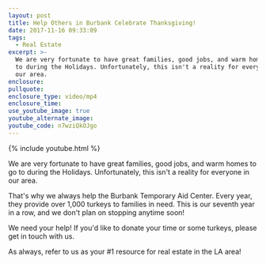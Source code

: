 ```yaml
---
layout: post
title: Help Others in Burbank Celebrate Thanksgiving!
date: 2017-11-16 09:33:09
tags:
  - Real Estate
excerpt: >-
  We are very fortunate to have great families, good jobs, and warm homes to go
  to during the Holidays. Unfortunately, this isn't a reality for everyone in
  our area.
enclosure:
pullquote:
enclosure_type: video/mp4
enclosure_time:
use_youtube_image: true
youtube_alternate_image:
youtube_code: n7wziQkOJgo
---
```



{% include youtube.html %}

We are very fortunate to have great families, good jobs, and warm homes to go to during the Holidays. Unfortunately, this isn't a reality for everyone in our area.

That's why we always help the Burbank Temporary Aid Center. Every year, they provide over 1,000 turkeys to families in need. This is our seventh year in a row, and we don't plan on stopping anytime soon!

We need your help! If you'd like to donate your time or some turkeys, please get in touch with us.

As always, refer to us as your #1 resource for real estate in the LA area!

&nbsp;